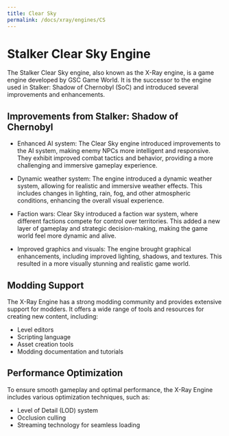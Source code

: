 ```yaml
---
title: Clear Sky
permalink: /docs/xray/engines/CS
---
```


# Stalker Clear Sky Engine

The Stalker Clear Sky engine, also known as the X-Ray engine, is a game engine developed by GSC Game World. It is the successor to the engine used in Stalker: Shadow of Chernobyl (SoC) and introduced several improvements and enhancements.

## Improvements from Stalker: Shadow of Chernobyl

- Enhanced AI system: The Clear Sky engine introduced improvements to the AI system, making enemy NPCs more intelligent and responsive. They exhibit improved combat tactics and behavior, providing a more challenging and immersive gameplay experience.

- Dynamic weather system: The engine introduced a dynamic weather system, allowing for realistic and immersive weather effects. This includes changes in lighting, rain, fog, and other atmospheric conditions, enhancing the overall visual experience.

- Faction wars: Clear Sky introduced a faction war system, where different factions compete for control over territories. This added a new layer of gameplay and strategic decision-making, making the game world feel more dynamic and alive.

- Improved graphics and visuals: The engine brought graphical enhancements, including improved lighting, shadows, and textures. This resulted in a more visually stunning and realistic game world.

## Modding Support

The X-Ray Engine has a strong modding community and provides extensive support for modders. It offers a wide range of tools and resources for creating new content, including:

- Level editors
- Scripting language
- Asset creation tools
- Modding documentation and tutorials

## Performance Optimization

To ensure smooth gameplay and optimal performance, the X-Ray Engine includes various optimization techniques, such as:

- Level of Detail (LOD) system
- Occlusion culling
- Streaming technology for seamless loading

